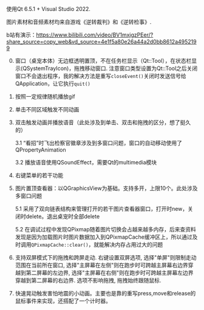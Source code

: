 使用Qt 6.5.1 + Visual Studio 2022.

图片素材和音频素材均来自游戏《逆转裁判》和《逆转检事》.

b站有演示：https://www.bilibili.com/video/BV1mxjgzPEer/?share_source=copy_web&vd_source=4e1f5a80e26a44a2d0bb8612a4952199


0. 窗口（桌宠本体）无边框透明置顶，不在任务栏显示（Qt::Tool），在状态栏显示(QSystemTrayIcon)，拖拽移动窗口.
    注意窗口类型设置为Qt::Tool之后关闭窗口不会退出程序，我的解决方法是重写`closeEvent()`关闭时发送信号给QApplication，让它执行`quit()`
   
1. 按照一定规律随机播放gif
   
2. 单击不同区域触发不同动画
   
3. 双击触发动画并播放语音（此处涉及到单击、双击和拖拽的区分，想了挺久的）
   
   3.1 “看招”时飞出检察官徽章涉及到多窗口问题，窗口的自动移动使用了QPropertyAnimation
   
   3.2 播放语音使用QSoundEffect，需要Qt的multimedia模块
   
4. 右键菜单的若干功能
   
5. 图片置顶查看器：以QGraphicsView为基础。支持多开，上限10个。此处涉及多窗口问题
   
   5.1 采用了双向链表结构来管理打开的若干图片查看器窗口，打开时new，关闭时delete。退出桌宠时全部delete
   
   5.2 在调试过程中发现QPixmap随着图片切换会占越来越多内存，后来查资料发现是因为加载图片时图片数据加入到QPixmapCache缓冲区上，所以通过及时调用`QPixmapCache::clear()`，就能解决内存占用过大的问题

6. 支持双屏模式下的拖拽和跨屏走动. 右键设置双屏选项, 选择"单屏"则限制走动范围在当前所在窗口, 选择"主屏幕在左侧"则在跑步时可跨越主屏幕右边界穿越到第二屏幕的左边界, 选择"主屏幕在右侧"则在跑步时可跨越主屏幕左边界穿越到第二屏幕的右边界. 选项不影响拖拽, 拖拽始终跟随鼠标.

7. 快速晃动触发害怕地震的小动画。主要也是靠的重写press,move和release的鼠标事件来实现，还搭配了一个计时器。
